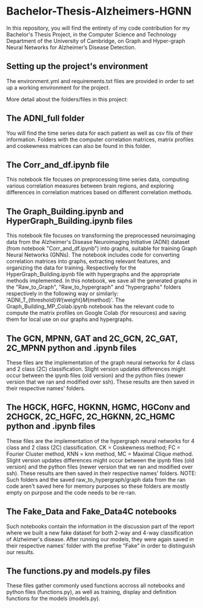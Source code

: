 # Bachelor-Thesis-Alzheimers-HGNN
In this repository, you will find the entirety of my code contribution for my Bachelor's Thesis Project, in the Computer Science and Technology Department of the University of Cambridge, on Graph and Hyper-graph Neural Networks for Alzheimer’s Disease Detection.

## Setting up the project's environment
The environment.yml and requirements.txt files are provided in order to set up a working environment for the project. 

More detail about the folders/files in this project:

## The ADNI_full folder
You will find the time series data for each patient as well as csv fils of their information. 
Folders with the computer correlation matrices, matrix profiles and coskewness matrices can also be found in this folder. 

## The Corr_and_df.ipynb file
This notebook file focuses on preprocessing time series data, computing various correlation measures between brain regions, and exploring differences in correlation matrices based on different correlation methods.

## The Graph_Building.ipynb and HyperGraph_Building.ipynb files
This notebook file focuses on transforming the preprocessed neuroimaging data from the Alzheimer's Disease Neuroimaging Initiative (ADNI) dataset (from notebook "Corr_and_df.ipynb") into graphs, suitable for training Graph Neural Networks (GNNs). The notebook includes code for converting correlation matrices into graphs, extracting relevant features, and organizing the data for training. Respectively for the HyperGraph_Building.ipynb file with hypergraphs and the appropriate methods implemented.
In this notebook, we save all the generated graphs in the "Raw_to_Graph", "Raw_to_hypergraph" and "hypergraphs" folders respectively in the following way or similarly: 'ADNI_T_{threshold}_W_{weight}_M_{method}'. The Graph_Building_MP_Colab.ipynb notebook has the relevant code to compute the matrix profiles on Google Colab (for resources) and saving them for local use on our graphs and hypergraphs.

## The GCN, MPNN, GAT and 2C_GCN, 2C_GAT, 2C_MPNN python and .ipynb files
These files are the implementation of the graph neural networks for 4 class and 2 class (2C) classification. Slight version updates differences might occur between the ipynb files (old version) and the python files (newer version that we ran and modified over ssh).
These results are then saved in their respective names' folders.

## The HGCK, HGFC, HGKNN, HGMC, HGConv and 2CHGCK, 2C_HGFC, 2C_HGKNN, 2C_HGMC python and .ipynb files
These files are the implementation of the hypergraph neural networks for 4 class and 2 class (2C) classification. CK = Coskewness method; FC = Fourier Cluster method, KNN = knn method, MC = Maximal Clique method. Slight version updates differences might occur between the ipynb files (old version) and the python files (newer version that we ran and modified over ssh).
These results are then saved in their respective names' folders.
NOTE: Such folders and the saved raw_to_hypergraph/graph data from the ran code aren't saved here for memory purposes so these folders are mostly empty on purpose and the code needs to be re-ran.

## The Fake_Data and Fake_Data4C notebooks
Such notebooks contain the information in the discussion part of the report where we built a new fake dataset for both 2-way and 4-way classification of Alzheimer's disease. After running our models, they were again saved in their respective names' folder with the prefixe "Fake" in order to distinguish our results.

## The functions.py and models.py files
These files gather commonly used functions accross all notebooks and python files (functions.py), as well as training, display and definition functions for the models (models.py).
